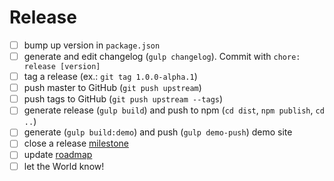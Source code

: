 # Release

* [ ] bump up version in `package.json`
* [ ] generate and edit changelog (`gulp changelog`). Commit with `chore: release [version]`
* [ ] tag a release (ex.: `git tag 1.0.0-alpha.1`)
* [ ] push master to GitHub (`git push upstream`)
* [ ] push tags to GitHub (`git push upstream --tags`)
* [ ] generate release (`gulp build`) and push to npm (`cd dist`, `npm publish`, `cd ..`)
* [ ] generate (`gulp build:demo`) and push (`gulp demo-push`) demo site 
* [ ] close a release [milestone](https://github.com/ng-bootstrap/ng-bootstrap/milestones)
* [ ] update [roadmap](https://github.com/ng-bootstrap/ng-bootstrap/wiki/Roadmap)
* [ ] let the World know!